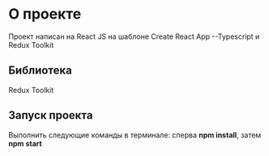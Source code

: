 # О проекте

Проект написан на React JS на шаблоне Create React App --Typescript и Redux Toolkit

## Библиотека
Redux Toolkit

## Запуск проекта

Выполнить следующие команды в терминале: сперва **npm install**, затем **npm start**  
